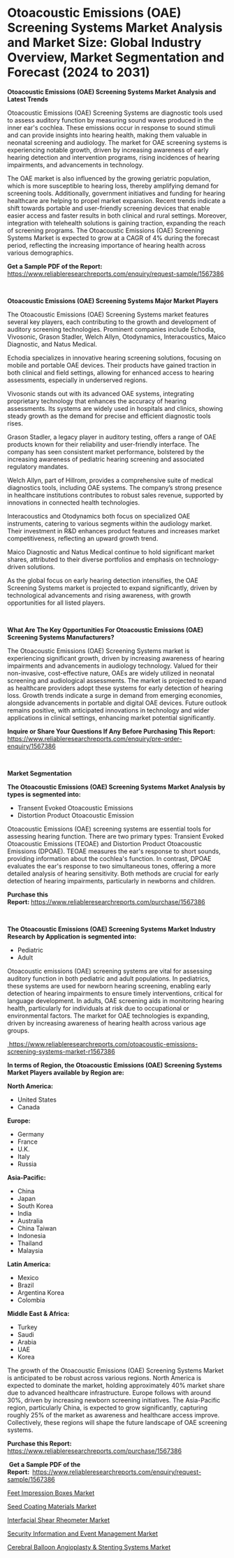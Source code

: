 <p><h1>Otoacoustic Emissions (OAE) Screening Systems Market Analysis and Market Size: Global Industry Overview, Market Segmentation and Forecast (2024 to 2031)</h1></p><p><strong>Otoacoustic Emissions (OAE) Screening Systems Market Analysis and Latest Trends</strong></p>
<p><p>Otoacoustic Emissions (OAE) Screening Systems are diagnostic tools used to assess auditory function by measuring sound waves produced in the inner ear's cochlea. These emissions occur in response to sound stimuli and can provide insights into hearing health, making them valuable in neonatal screening and audiology. The market for OAE screening systems is experiencing notable growth, driven by increasing awareness of early hearing detection and intervention programs, rising incidences of hearing impairments, and advancements in technology.</p><p>The OAE market is also influenced by the growing geriatric population, which is more susceptible to hearing loss, thereby amplifying demand for screening tools. Additionally, government initiatives and funding for hearing healthcare are helping to propel market expansion. Recent trends indicate a shift towards portable and user-friendly screening devices that enable easier access and faster results in both clinical and rural settings. Moreover, integration with telehealth solutions is gaining traction, expanding the reach of screening programs. The Otoacoustic Emissions (OAE) Screening Systems Market is expected to grow at a CAGR of 4% during the forecast period, reflecting the increasing importance of hearing health across various demographics.</p></p>
<p><strong>Get a Sample PDF of the Report:&nbsp;</strong> <a href="https://www.reliableresearchreports.com/enquiry/request-sample/1567386">https://www.reliableresearchreports.com/enquiry/request-sample/1567386</a></p>
<p>&nbsp;</p>
<p><strong>Otoacoustic Emissions (OAE) Screening Systems Major Market Players</strong></p>
<p><p>The Otoacoustic Emissions (OAE) Screening Systems market features several key players, each contributing to the growth and development of auditory screening technologies. Prominent companies include Echodia, Vivosonic, Grason Stadler, Welch Allyn, Otodynamics, Interacoustics, Maico Diagnostic, and Natus Medical.</p><p>Echodia specializes in innovative hearing screening solutions, focusing on mobile and portable OAE devices. Their products have gained traction in both clinical and field settings, allowing for enhanced access to hearing assessments, especially in underserved regions.</p><p>Vivosonic stands out with its advanced OAE systems, integrating proprietary technology that enhances the accuracy of hearing assessments. Its systems are widely used in hospitals and clinics, showing steady growth as the demand for precise and efficient diagnostic tools rises. </p><p>Grason Stadler, a legacy player in auditory testing, offers a range of OAE products known for their reliability and user-friendly interface. The company has seen consistent market performance, bolstered by the increasing awareness of pediatric hearing screening and associated regulatory mandates.</p><p>Welch Allyn, part of Hillrom, provides a comprehensive suite of medical diagnostics tools, including OAE systems. The company’s strong presence in healthcare institutions contributes to robust sales revenue, supported by innovations in connected health technologies.</p><p>Interacoustics and Otodynamics both focus on specialized OAE instruments, catering to various segments within the audiology market. Their investment in R&D enhances product features and increases market competitiveness, reflecting an upward growth trend.</p><p>Maico Diagnostic and Natus Medical continue to hold significant market shares, attributed to their diverse portfolios and emphasis on technology-driven solutions.</p><p>As the global focus on early hearing detection intensifies, the OAE Screening Systems market is projected to expand significantly, driven by technological advancements and rising awareness, with growth opportunities for all listed players.</p></p>
<p>&nbsp;</p>
<p><strong>What Are The Key Opportunities For Otoacoustic Emissions (OAE) Screening Systems Manufacturers?</strong></p>
<p><p>The Otoacoustic Emissions (OAE) Screening Systems market is experiencing significant growth, driven by increasing awareness of hearing impairments and advancements in audiology technology. Valued for their non-invasive, cost-effective nature, OAEs are widely utilized in neonatal screening and audiological assessments. The market is projected to expand as healthcare providers adopt these systems for early detection of hearing loss. Growth trends indicate a surge in demand from emerging economies, alongside advancements in portable and digital OAE devices. Future outlook remains positive, with anticipated innovations in technology and wider applications in clinical settings, enhancing market potential significantly.</p></p>
<p><strong>Inquire or Share Your Questions If Any Before Purchasing This Report:</strong> <a href="https://www.reliableresearchreports.com/enquiry/pre-order-enquiry/1567386">https://www.reliableresearchreports.com/enquiry/pre-order-enquiry/1567386</a></p>
<p>&nbsp;</p>
<p><strong>Market Segmentation</strong></p>
<p><strong>The Otoacoustic Emissions (OAE) Screening Systems Market Analysis by types is segmented into:</strong></p>
<p><ul><li>Transent Evoked Otoacoustic Emissions</li><li>Distortion Product Otoacoustic Emission</li></ul></p>
<p><p>Otoacoustic Emissions (OAE) screening systems are essential tools for assessing hearing function. There are two primary types: Transient Evoked Otoacoustic Emissions (TEOAE) and Distortion Product Otoacoustic Emissions (DPOAE). TEOAE measures the ear's response to short sounds, providing information about the cochlea's function. In contrast, DPOAE evaluates the ear's response to two simultaneous tones, offering a more detailed analysis of hearing sensitivity. Both methods are crucial for early detection of hearing impairments, particularly in newborns and children.</p></p>
<p><strong>Purchase this Report:&nbsp;</strong><a href="https://www.reliableresearchreports.com/purchase/1567386">https://www.reliableresearchreports.com/purchase/1567386</a></p>
<p>&nbsp;</p>
<p><strong>The Otoacoustic Emissions (OAE) Screening Systems Market Industry Research by Application is segmented into:</strong></p>
<p><ul><li>Pediatric</li><li>Adult</li></ul></p>
<p><p>Otoacoustic emissions (OAE) screening systems are vital for assessing auditory function in both pediatric and adult populations. In pediatrics, these systems are used for newborn hearing screening, enabling early detection of hearing impairments to ensure timely interventions, critical for language development. In adults, OAE screening aids in monitoring hearing health, particularly for individuals at risk due to occupational or environmental factors. The market for OAE technologies is expanding, driven by increasing awareness of hearing health across various age groups.</p></p>
<p><a href="https://www.reliableresearchreports.com/otoacoustic-emissions-screening-systems-market-r1567386">&nbsp;https://www.reliableresearchreports.com/otoacoustic-emissions-screening-systems-market-r1567386</a></p>
<p><strong>In terms of Region, the Otoacoustic Emissions (OAE) Screening Systems Market Players available by Region are:</strong></p>
<p>
    <p> <strong> North America: </strong>
        <ul>
            <li>United States</li>
            <li>Canada</li>
        </ul>
        </p> 
    <p> <strong> Europe: </strong>
        <ul>
            <li>Germany</li>
            <li>France</li>
            <li>U.K.</li>
            <li>Italy</li>
            <li>Russia</li>
        </ul>
        </p> 
    <p> <strong> Asia-Pacific: </strong>
        <ul>
            <li>China</li>
            <li>Japan</li>
            <li>South Korea</li>
            <li>India</li>
            <li>Australia</li>
            <li>China Taiwan</li>
            <li>Indonesia</li>
            <li>Thailand</li>
            <li>Malaysia</li>
        </ul>
        </p> 
    <p> <strong> Latin America: </strong>
        <ul>
            <li>Mexico</li>
            <li>Brazil</li>
            <li>Argentina Korea</li>
            <li>Colombia</li>
        </ul>
        </p> 
    <p> <strong> Middle East & Africa: </strong>
        <ul>
            <li>Turkey</li>
            <li>Saudi</li>
            <li>Arabia</li>
            <li>UAE</li>
            <li>Korea</li>
        </ul>
    </p>
    </p>
<p><p>The growth of the Otoacoustic Emissions (OAE) Screening Systems Market is anticipated to be robust across various regions. North America is expected to dominate the market, holding approximately 40% market share due to advanced healthcare infrastructure. Europe follows with around 30%, driven by increasing newborn screening initiatives. The Asia-Pacific region, particularly China, is expected to grow significantly, capturing roughly 25% of the market as awareness and healthcare access improve. Collectively, these regions will shape the future landscape of OAE screening systems.</p></p>
<p><strong>Purchase this Report: </strong><a href="https://www.reliableresearchreports.com/purchase/1567386">https://www.reliableresearchreports.com/purchase/1567386</a></p>
<p>&nbsp;<strong>Get a Sample PDF of the Report:&nbsp;&nbsp;</strong><a href="https://www.reliableresearchreports.com/enquiry/request-sample/1567386">https://www.reliableresearchreports.com/enquiry/request-sample/1567386</a></p>
<p><strong></strong></p>
<p><p><a href="https://github.com/HeatherFernandez476/Market-Research-Report-List-1/blob/main/feet-impression-boxes-market.md">Feet Impression Boxes Market</a></p><p><a href="https://www.linkedin.com/pulse/seed-coating-materials-market-outlook-complete-industry-analysis-3fajf?trackingId=delm9P%2F%2FQ8SYv3H0f2eb%2Fg%3D%3D">Seed Coating Materials Market</a></p><p><a href="https://issuu.com/reportprime-2/docs/interfacial-shear-rheometer-market-_443bfe1eb778de">Interfacial Shear Rheometer Market</a></p><p><a href="https://www.linkedin.com/pulse/global-security-information-event-management-market-focus-application-yvbqf">Security Information and Event Management Market</a></p><p><a href="https://medium.com/@londobolong61/cerebral-balloon-angioplasty-stenting-systems-market-trends-and-strategic-market-insights-2024-b23a70fb2609">Cerebral Balloon Angioplasty & Stenting Systems Market</a></p></p>